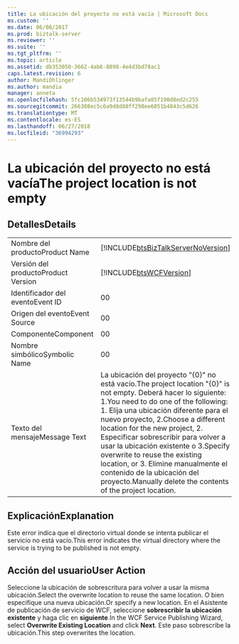 ```yaml
---
title: La ubicación del proyecto no está vacía | Microsoft Docs
ms.custom: ''
ms.date: 06/08/2017
ms.prod: biztalk-server
ms.reviewer: ''
ms.suite: ''
ms.tgt_pltfrm: ''
ms.topic: article
ms.assetid: db353050-3662-4ab6-8898-4e4d3bd78ac1
caps.latest.revision: 6
author: MandiOhlinger
ms.author: mandia
manager: anneta
ms.openlocfilehash: 5fc106b534973f13544b9bafa85f190d8ed2c255
ms.sourcegitcommit: 266308ec5c6a9d8d80ff298ee6051b4843c5d626
ms.translationtype: MT
ms.contentlocale: es-ES
ms.lasthandoff: 06/27/2018
ms.locfileid: "36994293"
---
```

# <a name="the-project-location-is-not-empty"></a><span data-ttu-id="59a92-102">La ubicación del proyecto no está vacía</span><span class="sxs-lookup"><span data-stu-id="59a92-102">The project location is not empty</span></span>
## <a name="details"></a><span data-ttu-id="59a92-103">Detalles</span><span class="sxs-lookup"><span data-stu-id="59a92-103">Details</span></span>  
  
|                 |                                                                                                                                                                                                                                                    |
|-----------------|----------------------------------------------------------------------------------------------------------------------------------------------------------------------------------------------------------------------------------------------------|
|  <span data-ttu-id="59a92-104">Nombre del producto</span><span class="sxs-lookup"><span data-stu-id="59a92-104">Product Name</span></span>   |                                                                                 [!INCLUDE[btsBizTalkServerNoVersion](../includes/btsbiztalkservernoversion-md.md)]                                                                                 |
| <span data-ttu-id="59a92-105">Versión del producto</span><span class="sxs-lookup"><span data-stu-id="59a92-105">Product Version</span></span> |                                                                                             [!INCLUDE[btsWCFVersion](../includes/btswcfversion-md.md)]                                                                                             |
|    <span data-ttu-id="59a92-106">Identificador del evento</span><span class="sxs-lookup"><span data-stu-id="59a92-106">Event ID</span></span>     |                                                                                                                         <span data-ttu-id="59a92-107">0</span><span class="sxs-lookup"><span data-stu-id="59a92-107">0</span></span>                                                                                                                          |
|  <span data-ttu-id="59a92-108">Origen del evento</span><span class="sxs-lookup"><span data-stu-id="59a92-108">Event Source</span></span>   |                                                                                                                         <span data-ttu-id="59a92-109">0</span><span class="sxs-lookup"><span data-stu-id="59a92-109">0</span></span>                                                                                                                          |
|    <span data-ttu-id="59a92-110">Componente</span><span class="sxs-lookup"><span data-stu-id="59a92-110">Component</span></span>    |                                                                                                                         <span data-ttu-id="59a92-111">0</span><span class="sxs-lookup"><span data-stu-id="59a92-111">0</span></span>                                                                                                                          |
|  <span data-ttu-id="59a92-112">Nombre simbólico</span><span class="sxs-lookup"><span data-stu-id="59a92-112">Symbolic Name</span></span>  |                                                                                                                         <span data-ttu-id="59a92-113">0</span><span class="sxs-lookup"><span data-stu-id="59a92-113">0</span></span>                                                                                                                          |
|  <span data-ttu-id="59a92-114">Texto del mensaje</span><span class="sxs-lookup"><span data-stu-id="59a92-114">Message Text</span></span>   | <span data-ttu-id="59a92-115">La ubicación del proyecto "{0}" no está vacío.</span><span class="sxs-lookup"><span data-stu-id="59a92-115">The project location "{0}" is not empty.</span></span> <span data-ttu-id="59a92-116">Deberá hacer lo siguiente: 1.</span><span class="sxs-lookup"><span data-stu-id="59a92-116">You need to do one of the following: 1.</span></span> <span data-ttu-id="59a92-117">Elija una ubicación diferente para el nuevo proyecto, 2.</span><span class="sxs-lookup"><span data-stu-id="59a92-117">Choose a different location for the new project, 2.</span></span> <span data-ttu-id="59a92-118">Especificar sobrescribir para volver a usar la ubicación existente o 3.</span><span class="sxs-lookup"><span data-stu-id="59a92-118">Specify overwrite to reuse the existing location, or 3.</span></span> <span data-ttu-id="59a92-119">Elimine manualmente el contenido de la ubicación del proyecto.</span><span class="sxs-lookup"><span data-stu-id="59a92-119">Manually delete the contents of the project location.</span></span> |
  
## <a name="explanation"></a><span data-ttu-id="59a92-120">Explicación</span><span class="sxs-lookup"><span data-stu-id="59a92-120">Explanation</span></span>  
 <span data-ttu-id="59a92-121">Este error indica que el directorio virtual donde se intenta publicar el servicio no está vacío.</span><span class="sxs-lookup"><span data-stu-id="59a92-121">This error indicates the virtual directory where the service is trying to be published is not empty.</span></span>  
  
## <a name="user-action"></a><span data-ttu-id="59a92-122">Acción del usuario</span><span class="sxs-lookup"><span data-stu-id="59a92-122">User Action</span></span>  
 <span data-ttu-id="59a92-123">Seleccione la ubicación de sobrescritura para volver a usar la misma ubicación.</span><span class="sxs-lookup"><span data-stu-id="59a92-123">Select the overwrite location to reuse the same location.</span></span> <span data-ttu-id="59a92-124">O bien especifique una nueva ubicación.</span><span class="sxs-lookup"><span data-stu-id="59a92-124">Or specify a new location.</span></span>  <span data-ttu-id="59a92-125">En el Asistente de publicación de servicio de WCF, seleccione **sobrescribir la ubicación existente** y haga clic en **siguiente**.</span><span class="sxs-lookup"><span data-stu-id="59a92-125">In the WCF Service Publishing Wizard, select **Overwrite Existing Location** and click **Next**.</span></span> <span data-ttu-id="59a92-126">Este paso sobrescribe la ubicación.</span><span class="sxs-lookup"><span data-stu-id="59a92-126">This step overwrites the location.</span></span>